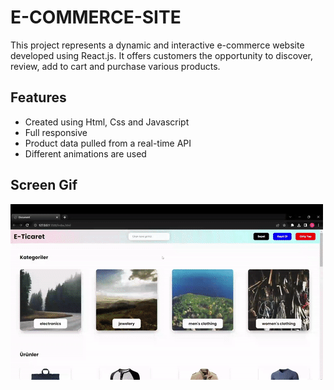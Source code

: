 <h1>E-COMMERCE-SITE</h1>

<p>This project represents a dynamic and interactive e-commerce website developed using React.js. It offers customers the opportunity to discover, review, add to cart and purchase various products.</p>

<h2>Features</h2>

<ul>
        <li>Created using Html, Css and Javascript</li>
        <li>Full responsive</li>
        <li>Product data pulled from a real-time API</li>
        <li>Different animations are used</li>
</ul>

<h2>Screen Gif</h2>

![](gif.gif)